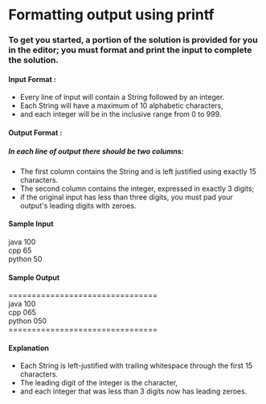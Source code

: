 # Formatting output using printf

### To get you started, a portion of the solution is provided for you in the editor; you must format and print the input to complete the solution.

#### Input Format :
- Every line of input will contain a String followed by an integer.
- Each String will have a maximum of 10 alphabetic characters,
- and each integer will be in the inclusive range from 0 to 999.

#### Output Format :
##### In each line of output there should be two columns:
- The first column contains the String and is left justified using exactly 15 characters.
- The second column contains the integer, expressed in exactly 3 digits;
- if the original input has less than three digits, you must pad your output's leading digits with zeroes.

#### Sample Input
java 100 <br>
cpp 65 <br>
python 50

#### Sample Output

================================ <br>
java           100 <br>
cpp            065 <br>
python         050 <br>
================================<br>

#### Explanation

- Each String is left-justified with trailing whitespace through the first 15 characters.
- The leading digit of the integer is the  character,
- and each integer that was less than 3 digits now has leading zeroes.
